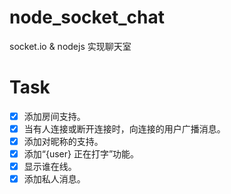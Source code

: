 # node_socket_chat
socket.io & nodejs 实现聊天室
# Task
- [x] 添加房间支持。
- [x] 当有人连接或断开连接时，向连接的用户广播消息。
- [x] 添加对昵称的支持。
- [x] 添加“{user} 正在打字”功能。
- [x] 显示谁在线。
- [x] 添加私人消息。 
